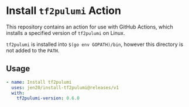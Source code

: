 # Install `tf2pulumi` Action

This repository contains an action for use with GitHub Actions, which installs a specified version of `tf2pulumi` on Linux.

`tf2pulumi` is installed into `$(go env GOPATH)/bin`, however this directory is not added to the `PATH`.

## Usage

```yaml
- name: Install tf2pulumi
  uses: jen20/install-tf2pulumi@releases/v1
  with:
    tf2pulumi-version: 0.6.0
```

